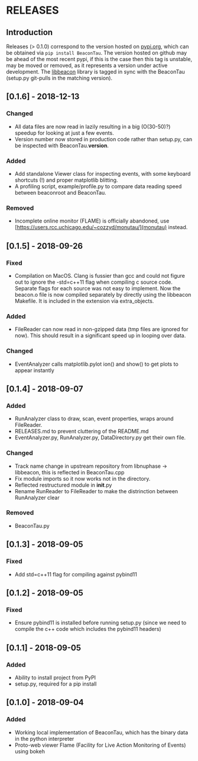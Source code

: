 # RELEASES

## Introduction
Releases (> 0.1.0) correspond to the version hosted on [pypi.org](https://pypi.org/manage/project/beacontau/releases/), which can be obtained via `pip install BeaconTau`.
The version hosted on github may be ahead of the most recent pypi, if this is the case then this tag is unstable, may be moved or removed, as it represents a version under active development.
The [libbeacon](https://github.com/beaconTau/libbeacon) library is tagged in sync with the BeaconTau (setup.py git-pulls in the matching version).

## [0.1.6] - 2018-12-13
### Changed
- All data files are now read in lazily resulting in a big (O(30-50)?) speedup for looking at just a few events.
- Version number now stored in production code rather than setup.py, can be inspected with BeaconTau.__version__.
### Added
- Add standalone Viewer class for inspecting events, with some keyboard shortcuts (!) and proper matplotlib blitting.
- A profiling script,  example/profile.py to compare data reading speed between beaconroot and BeaconTau.
### Removed
- Incomplete online monitor (FLAME) is officially abandoned, use [https://users.rcc.uchicago.edu/~cozzyd/monutau/](monutau) instead.


## [0.1.5] - 2018-09-26

### Fixed
- Compilation on MacOS. Clang is fussier than gcc and could not figure out to ignore the -std=c++11 flag when compiling c source code. Separate flags for each source was not easy to implement. Now the beacon.o file is now compiled separately by directly using the libbeacon Makefile. It is included in the extension via extra_objects.

### Added
- FileReader can now read in non-gzipped data (tmp files are ignored for now). This should result in a significant speed up in looping over data.

### Changed
- EventAnalyzer calls matplotlib.pylot ion() and show() to get plots to appear instantly

## [0.1.4] - 2018-09-07

### Added
- RunAnalyzer class to draw, scan, event properties, wraps around FileReader.
- RELEASES.md to prevent cluttering of the README.md
- EventAnalyzer.py, RunAnalyzer.py, DataDirectory.py get their own file.

### Changed
- Track name change in upstream repository from libnuphase -> libbeacon, this is reflected in BeaconTau.cpp
- Fix module imports so it now works not in the directory.
- Reflected restructured module in __init__.py
- Rename RunReader to FileReader to make the distrinction between RunAnalyzer clear

### Removed
- BeaconTau.py




## [0.1.3] - 2018-09-05

### Fixed
- Add std=c++11 flag for compiling against pybind11




## [0.1.2] - 2018-09-05

### Fixed
- Ensure pybind11 is installed before running setup.py (since we need to compile the c++ code which includes the pybind11 headers)




## [0.1.1] - 2018-09-05

### Added
- Ability to install project from PyPI
- setup.py, required for a pip install




## [0.1.0] - 2018-09-04

### Added
- Working local implementation of BeaconTau, which has the binary data in the python interpreter
- Proto-web viewer Flame (Facility for Live Action Monitoring of Events) using bokeh



